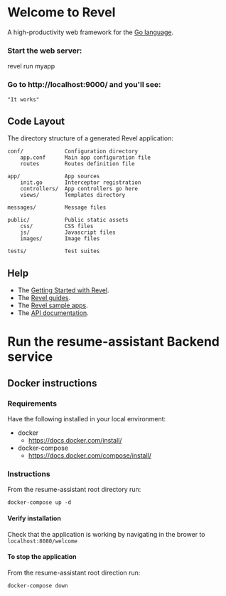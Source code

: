 # Welcome to Revel

A high-productivity web framework for the [Go language](http://www.golang.org/).


### Start the web server:

   revel run myapp

### Go to http://localhost:9000/ and you'll see:

    "It works"

## Code Layout

The directory structure of a generated Revel application:

    conf/             Configuration directory
        app.conf      Main app configuration file
        routes        Routes definition file

    app/              App sources
        init.go       Interceptor registration
        controllers/  App controllers go here
        views/        Templates directory

    messages/         Message files

    public/           Public static assets
        css/          CSS files
        js/           Javascript files
        images/       Image files

    tests/            Test suites


## Help

* The [Getting Started with Revel](http://revel.github.io/tutorial/gettingstarted.html).
* The [Revel guides](http://revel.github.io/manual/index.html).
* The [Revel sample apps](http://revel.github.io/examples/index.html).
* The [API documentation](https://godoc.org/github.com/revel/revel).

# Run the resume-assistant Backend service

## Docker instructions

### Requirements
Have the following installed in your local environment:

- docker
  - https://docs.docker.com/install/
- docker-compose
  - https://docs.docker.com/compose/install/

### Instructions
From the resume-assistant root directory run:
```
docker-compose up -d
```

#### Verify installation

Check that the application is working by navigating in the brower to `localhost:8080/welcome`

#### To stop the application
From the resume-assistant root direction run:
```
docker-compose down
```
